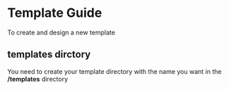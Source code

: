 # Template Guide
To create and design a new template

## templates dirctory
You need to create your template directory with the name you want in the **/templates** directory
